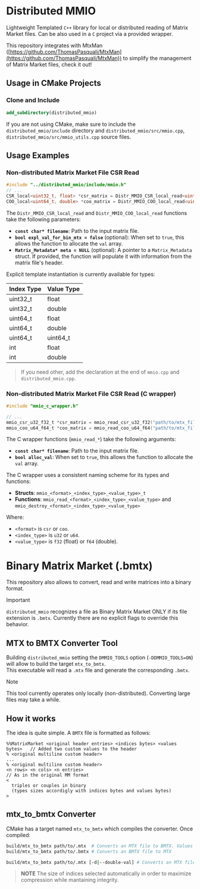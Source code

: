 # Distributed MMIO

Lightweight Templated `C++` library for local or distributed reading of Matrix Market files. Can be also used in a `C` project via a provided wrapper.

This repository integrates with MtxMan ([https://github.com/ThomasPasquali/MtxMan](https://github.com/ThomasPasquali/MtxMan)) to simplify the management of Matrix Market files, check it out!

## Usage in CMake Projects

<!-- TODO ### Fetch and Build Automatically (Recommended)

```cmake
include(FetchContent)

FetchContent_Declare(
  distributed_mmio
  GIT_REPOSITORY https://github.com/HicrestLaboratory/distributed_mmio.git
  GIT_TAG        main # or a specific tag/commit
)

FetchContent_MakeAvailable(distributed_mmio)

target_link_libraries(my_target PRIVATE distributed_mmio)
``` -->

### Clone and Include



```cmake
add_subdirectory(distributed_mmio)
```

If you are not using CMake, make sure to include the `distributed_mmio/include` directory and `distributed_mmio/src/mmio.cpp`, `distributed_mmio/src/mmio_utils.cpp` source files.

<!-- ### Makefile Usage (for C projects)

If you are using a Makefile, first build the library:

```bash
cd distributed_mmio
make
```
Then, you can include the library in your project by adding the following lines to your Makefile:

```makefile
CFLAGS += -I/path/to/distributed_mmio/include
LDFLAGS += /path/to/distributed_mmio/libdistributed_mmio.a
``` -->

## Usage Examples

### Non-distributed Matrix Market File CSR Read 

```c++
#include "../distributed_mmio/include/mmio.h"
// ...
CSR_local<uint32_t, float> *csr_matrix = Distr_MMIO_CSR_local_read<uint32_t, float>("path/to/mtx_file", false, &meta);
COO_local<uint64_t, double> *coo_matrix = Distr_MMIO_COO_local_read<uint64_t, double>("path/to/mtx_file", false, &meta);
```

The `Distr_MMIO_CSR_local_read` and `Distr_MMIO_COO_local_read` functions take the following parameters:

-   **`const char* filename`**: Path to the input matrix file.
-   **`bool expl_val_for_bin_mtx = false`** (optional): When set to `true`, this allows the function to allocate the `val` array.
-   **`Matrix_Metadata* meta = NULL`** (optional): A pointer to a `Matrix_Metadata` struct. If provided, the function will populate it with information from the matrix file's header.

Explicit template instantiation is currently available for types:

| Index Type | Value Type |
|------------|------------|
| uint32_t   | float      |
| uint32_t   | double     |
| uint64_t   | float      |
| uint64_t   | double     |
| uint64_t   | uint64_t   |
| int        | float      |
| int        | double     |

> If you need other, add the declaration at the end of `mmio.cpp` and `distributed_mmio.cpp`. 

### Non-distributed Matrix Market File CSR Read (C wrapper)

```c
#include "mmio_c_wrapper.h"

// ...
mmio_csr_u32_f32_t *csr_matrix = mmio_read_csr_u32_f32("path/to/mtx_file", false);
mmio_coo_u64_f64_t *coo_matrix = mmio_read_coo_u64_f64("path/to/mtx_file", false);
```

The C wrapper functions (`mmio_read_*`) take the following arguments:

-   **`const char* filename`**: Path to the input matrix file.
-   **`bool alloc_val`**: When set to `true`, this allows the function to allocate the `val` array.

The C wrapper uses a consistent naming scheme for its types and functions:
-   **Structs**: `mmio_<format>_<index_type>_<value_type>_t`
-   **Functions**: `mmio_read_<format>_<index_type>_<value_type>` and `mmio_destroy_<format>_<index_type>_<value_type>`

Where:
-   `<format>` is `csr` or `coo`.
-   `<index_type>` is `u32` or `u64`.
-   `<value_type>` is `f32` (float) or `f64` (double).

# Binary Matrix Market (.bmtx)

This repository also allows to convert, read and write matrices into a binary format.

> [!IMPORTANT]  
> `distributed_mmio` recognizes a file as Binary Matrix Market ONLY if its file extension is `.bmtx`. Currently there are no explicit flags to override this behavior.

## MTX to BMTX Converter Tool

Building `distributed_mmio` setting the `DMMIO_TOOLS` option (`-DDMMIO_TOOLS=ON`) will allow to build the target `mtx_to_bmtx`.  
This executable will read a `.mtx` file and generate the corresponding `.bmtx`.

> [!NOTE]  
> This tool currently operates only locally (non-distributed). Converting large files may take a while. 

## How it works

The idea is quite simple. A `BMTX` file is formatted as follows:

```
%%MatrixMarket <original header entries> <indices bytes> <values bytes>   // Added two custom values to the header
% <original multiline custom header>
...
% <original multiline custom header>
<n rows> <n cols> <n entries>                                             // As in the original MM format
<
  triples or couples in binary
  (types sizes accordigly with indices bytes and values bytes)
>
```

## mtx_to_bmtx Converter

CMake has a target named `mtx_to_bmtx` which compiles the converter. Once compiled:

```bash
build/mtx_to_bmtx path/to/.mtx  # Converts an MTX file to BMTX. Values (if present) will be written using 4 bytes (float)
build/mtx_to_bmtx path/to/.bmtx # Converts an BMTX file to MTX

build/mtx_to_bmtx path/to/.mtx [-d|--double-val] # Converts an MTX file to BMTX using 8 bytes for values (double)
```

> **NOTE** The size of indices selected automatically in order to maximize compression while mantaining integrity.